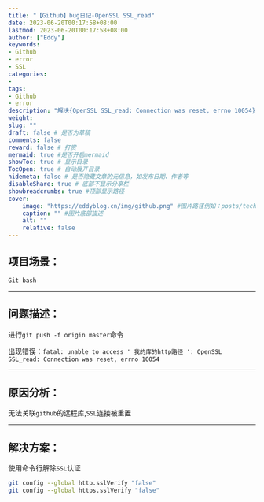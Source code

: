 ```yaml
---
title: "【Github】bug日记-OpenSSL SSL_read"
date: 2023-06-20T00:17:58+08:00
lastmod: 2023-06-20T00:17:58+08:00
author: ["Eddy"]
keywords: 
- Github
- error
- SSL
categories: 
- 
tags: 
- Github
- error
description: "解决{OpenSSL SSL_read: Connection was reset, errno 10054}"
weight:
slug: ""
draft: false # 是否为草稿
comments: false
reward: false # 打赏
mermaid: true #是否开启mermaid
showToc: true # 显示目录
TocOpen: true # 自动展开目录
hidemeta: false # 是否隐藏文章的元信息，如发布日期、作者等
disableShare: true # 底部不显示分享栏
showbreadcrumbs: true #顶部显示路径
cover:
    image: "https://eddyblog.cn/img/github.png" #图片路径例如：posts/tech/123/123.png
    caption: "" #图片底部描述
    alt: ""
    relative: false
---
```

## 项目场景：

`Git bash`

---

## 问题描述：

进行`git push -f origin master`命令

出现错误：`fatal: unable to access ' 我的库的http路径 ': OpenSSL SSL_read: Connection was reset, errno 10054`

---

## 原因分析：

无法关联`github`的远程库,`SSL`连接被重置

---

## 解决方案：

使用命令行解除`SSL`认证

```bash
git config --global http.sslVerify "false"
git config --global https.sslVerify "false"
```



